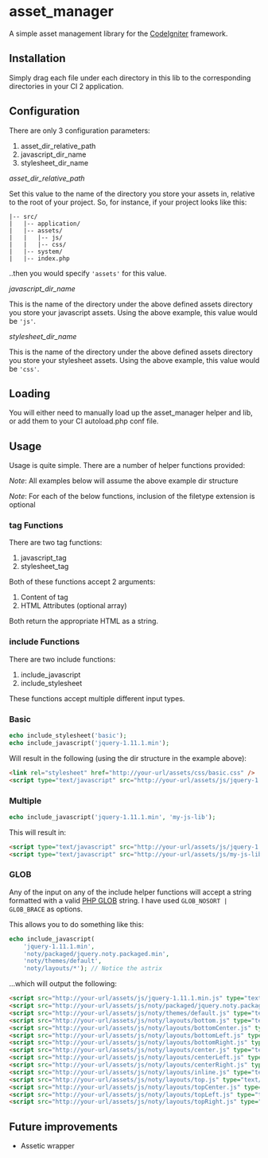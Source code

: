 asset_manager
=============

A simple asset management library for the <a href="http://ellislab.com/codeigniter" target="_blank">CodeIgniter</a> framework.

## Installation
Simply drag each file under each directory in this lib to the corresponding directories in your CI 2 application.

## Configuration
There are only 3 configuration parameters:

1. asset_dir_relative_path
2. javascript_dir_name
3. stylesheet_dir_name

*asset_dir_relative_path*

Set this value to the name of the directory you store your assets in, relative to the root of your project.
So, for instance, if your project looks like this:

```
|-- src/
|   |-- application/
|   |-- assets/
|   |   |-- js/
|   |   |-- css/
|   |-- system/
|   |-- index.php
```

..then you would specify `'assets'` for this value.

*javascript_dir_name*

This is the name of the directory under the above defined assets directory you store your javascript assets.
Using the above example, this value would be `'js'`.

*stylesheet_dir_name*

This is the name of the directory under the above defined assets directory you store your stylesheet assets.
Using the above example, this value would be `'css'`.

## Loading
You will either need to manually load up the asset_manager helper and lib, or add them to your CI autoload.php conf file.

## Usage
Usage is quite simple.  There are a number of helper functions provided:

*Note*: All examples below will assume the above example dir structure

*Note*: For each of the below functions, inclusion of the filetype extension is optional

### tag Functions
There are two tag functions:
1. javascript_tag
2. stylesheet_tag

Both of these functions accept 2 arguments:

1. Content of tag
2. HTML Attributes (optional array)

Both return the appropriate HTML as a string.

### include Functions
There are two include functions:
1. include_javascript
2. include_stylesheet

These functions accept multiple different input types.

### Basic
```php
echo include_stylesheet('basic');
echo include_javascript('jquery-1.11.1.min');
```

Will result in the following (using the dir structure in the example above):

```html
<link rel="stylesheet" href="http://your-url/assets/css/basic.css" />
<script type="text/javascript" src="http://your-url/assets/js/jquery-1.11.1.min.js"></script>
```

### Multiple
```php
echo include_javascript('jquery-1.11.1.min', 'my-js-lib');
```

This will result in:
```html
<script type="text/javascript" src="http://your-url/assets/js/jquery-1.11.1.min.js"></script>
<script type="text/javascript" src="http://your-url/assets/js/my-js-lib.js"></script>
```

### GLOB
Any of the input on any of the include helper functions will accept a string formatted with
a valid [PHP GLOB](http://php.net/manual/en/function.glob.php) string.  I have used `GLOB_NOSORT | GLOB_BRACE`
as options.

This allows you to do something like this:

```php
echo include_javascript(
    'jquery-1.11.1.min',
    'noty/packaged/jquery.noty.packaged.min',
    'noty/themes/default',
    'noty/layouts/*'); // Notice the astrix
```

...which will output the following:

```html
<script src="http://your-url/assets/js/jquery-1.11.1.min.js" type="text/javascript"></script>
<script src="http://your-url/assets/js/noty/packaged/jquery.noty.packaged.min.js" type="text/javascript"></script>
<script src="http://your-url/assets/js/noty/themes/default.js" type="text/javascript"></script>
<script src="http://your-url/assets/js/noty/layouts/bottom.js" type="text/javascript"></script>
<script src="http://your-url/assets/js/noty/layouts/bottomCenter.js" type="text/javascript"></script>
<script src="http://your-url/assets/js/noty/layouts/bottomLeft.js" type="text/javascript"></script>
<script src="http://your-url/assets/js/noty/layouts/bottomRight.js" type="text/javascript"></script>
<script src="http://your-url/assets/js/noty/layouts/center.js" type="text/javascript"></script>
<script src="http://your-url/assets/js/noty/layouts/centerLeft.js" type="text/javascript"></script>
<script src="http://your-url/assets/js/noty/layouts/centerRight.js" type="text/javascript"></script>
<script src="http://your-url/assets/js/noty/layouts/inline.js" type="text/javascript"></script>
<script src="http://your-url/assets/js/noty/layouts/top.js" type="text/javascript"></script>
<script src="http://your-url/assets/js/noty/layouts/topCenter.js" type="text/javascript"></script>
<script src="http://your-url/assets/js/noty/layouts/topLeft.js" type="text/javascript"></script>
<script src="http://your-url/assets/js/noty/layouts/topRight.js" type="text/javascript"></script>
```

## Future improvements
- Assetic wrapper
